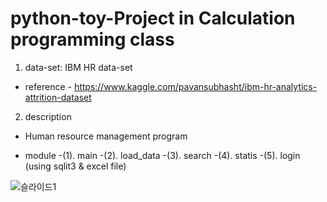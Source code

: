 # python-toy-Project in Calculation programming class 

1. data-set: IBM HR data-set  
- reference - https://www.kaggle.com/pavansubhasht/ibm-hr-analytics-attrition-dataset 

2. description
- Human resource management program

- module
-(1). main
-(2). load_data
-(3). search
-(4). statis
-(5). login (using sqlit3 & excel file)


![슬라이드1](https://user-images.githubusercontent.com/54028026/81947909-11428e00-963c-11ea-9535-266ef9177efa.PNG)
